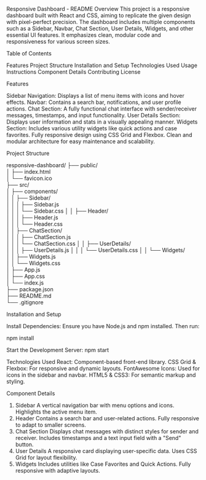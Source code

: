 Responsive Dashboard - README
Overview
This project is a responsive dashboard built with React and CSS, aiming to replicate the given design with pixel-perfect precision. The dashboard includes multiple components such as a Sidebar, Navbar, Chat Section, User Details, Widgets, and other essential UI features. It emphasizes clean, modular code and responsiveness for various screen sizes.

Table of Contents

Features
Project Structure
Installation and Setup
Technologies Used
Usage Instructions
Component Details
Contributing
License

Features

Sidebar Navigation: Displays a list of menu items with icons and hover effects.
Navbar: Contains a search bar, notifications, and user profile actions.
Chat Section: A fully functional chat interface with sender/receiver messages, timestamps, and input functionality.
User Details Section: Displays user information and stats in a visually appealing manner.
Widgets Section: Includes various utility widgets like quick actions and case favorites.
Fully responsive design using CSS Grid and Flexbox.
Clean and modular architecture for easy maintenance and scalability.

Project Structure

responsive-dashboard/
├── public/                 
│   ├── index.html          
│   └── favicon.ico        
├── src/                    
│   ├── components/         
│   │   ├── Sidebar/        
│   │   │   ├── Sidebar.js  
│   │   │   └── Sidebar.css 
│   │   ├── Header/         
│   │   │   ├── Header.js   
│   │   │   └── Header.css  
│   │   ├── ChatSection/    
│   │   │   ├── ChatSection.js  
│   │   │   └── ChatSection.css 
│   │   ├── UserDetails/    
│   │   │   ├── UserDetails.js 
│   │   │   └── UserDetails.css 
│   │   └── Widgets/        
│   │       ├── Widgets.js      
│   │       └── Widgets.css     
│   ├── App.js                
│   ├── App.css               
│   └── index.js              
├── package.json              
├── README.md                 
└── .gitignore        

Installation and Setup

Install Dependencies:
Ensure you have Node.js and npm installed. Then run:

npm install

Start the Development Server:
npm start

Technologies Used
React: Component-based front-end library.
CSS Grid & Flexbox: For responsive and dynamic layouts.
FontAwesome Icons: Used for icons in the sidebar and navbar.
HTML5 & CSS3: For semantic markup and styling.

Component Details
1. Sidebar
A vertical navigation bar with menu options and icons.
Highlights the active menu item.
2. Header
Contains a search bar and user-related actions.
Fully responsive to adapt to smaller screens.
3. Chat Section
Displays chat messages with distinct styles for sender and receiver.
Includes timestamps and a text input field with a "Send" button.
4. User Details
A responsive card displaying user-specific data.
Uses CSS Grid for layout flexibility.
5. Widgets
Includes utilities like Case Favorites and Quick Actions.
Fully responsive with adaptive layouts.
